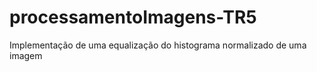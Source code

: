 # processamentoImagens-TR5

Implementação de uma equalização do histograma normalizado de uma imagem
